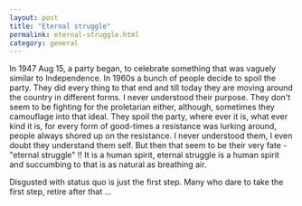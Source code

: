 ```yaml
---
layout: post
title: "Eternal struggle"
permalink: eternal-struggle.html
category: general
---
```


In 1947 Aug 15, a party began, to celebrate something that was vaguely similar
to Independence. In 1960s a bunch of people decide to spoil the party. They did
every thing to that end and till today they are moving around the country in
different forms. I never understood their purpose. They don't seem to be
fighting for the proletarian either, although, sometimes they camouflage into
that ideal. They spoil the party, where ever it is, what ever kind it is, for
every form of good-times a resistance was lurking around, people always shored
up on the resistance. I never understood them, I even doubt they understand
them self.  But then that seem to be their very fate - "eternal struggle" !! It
is a human spirit, eternal struggle is a human spirit and succumbing to that
is as natural as breathing air.

Disgusted with status quo is just the first step. Many who dare to take
the first step, retire after that ...
